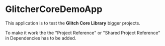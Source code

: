 # GlitcherCoreDemoApp

This application is to test the **Glitch Core Library** bigger projects. 

To make it work the the "Project Reference" or "Shared Project Reference" in Dependencies has to be added.
